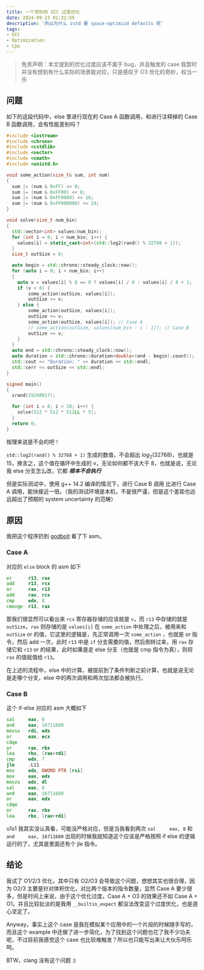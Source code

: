 ```yaml
---
title: 一个奇妙的 GCC 过度优化
date: 2024-09-23 01:32:59
description: '所以为什么 zstd 要 space-optimizd defaults 呢'
tags:
- GCC
- Optimization
- Cpp
---
```


> 免责声明：本文提到的优化过度应该不属于 bug，并且触发的 case 我暂时并没有想到有什么实际的场景能对应，只是感叹于 O3 优化的奇妙，权当一乐

## 问题
如下的这段代码中，else 里进行现在的 Case A 函数调用，和进行注释掉的 Case B 函数调用，会有性能差别吗？

```cpp
#include <iostream>
#include <chrono>
#include <cstdlib>
#include <vector>
#include <cmath>
#include <unistd.h>

void some_action(size_t& sum, int num)
{
  sum |= (num & 0xFF) << 0;
  sum |= (num & 0xFF00) << 8;
  sum |= (num & 0xFF0000) << 16;
  sum |= (num & 0xFF000000) << 24;
}

void solve(size_t num_bin)
{
  std::vector<int> values(num_bin);
  for (int i = 0; i < num_bin; i++) {
    values[i] = static_cast<int>(std::log2(rand() % 32768 + 1));
  }
  size_t outSize = 0;

  auto begin = std::chrono::steady_clock::now();
  for (auto i = 0; i < num_bin; i++)
  {
    auto v = values[i] % 8 == 0 ? values[i] / 8 : values[i] / 8 + 1;
    if (v < 8) {
        some_action(outSize, values[i]);
        outSize += v;
    } else {
        some_action(outSize, values[i]);
        outSize += v;
        some_action(outSize, values[i]); // Case A
        // some_action(outSize, values[num_bin - i - 1]); // Case B
        outSize += v;
    }
  }
  auto end = std::chrono::steady_clock::now();
  auto duration = std::chrono::duration<double>(end - begin).count();
  std::cout << "Duration: " << duration << std::endl;
  std::cerr << outSize << std::endl;
}

signed main()
{
  srand(19260817);

  for (int i = 0; i < 10; i++) {
    solve(512 * 512 * 512LL * 5);
  }
  return 0;
}
```
按理来说是不会的吧！

```std::log2(rand() % 32768 + 1)``` 生成的数值，不会超出 $log_2(32768)$，也就是 15，换言之，这个值在循环中生成的 v，无论如何都不该大于 8，也就是说，无论我 else 分支怎么改，它都 ***根本不会执行***

但是实际测试中，使用 g++ 14.2 编译的情况下，进行 Case B 调用 比进行 Case A 调用，能快接近一倍。（我的测试环境是本机，不是很严谨，但是这个差距也远远超出了预期的 system uncertainty 的范畴）

## 原因
我把这个程序扔到 [godbolt](https://godbolt.org/z/zeehrfvec) 看了下 asm。
### Case A
对应的 `else` block 的 asm 如下
```asm
or      r13, rax
add     r13, rcx
or      rax, r13
add     rax, rcx
cmp     edx, 8
cmovge  r13, rax
```
那我们很显然可以看出来 `rcx` 寄存器存储的应该就是 `v`，而 `r13` 中存储的就是 `outSize`，`rax` 则存储的是 `values[i]` 在 `some_action` 中处理之后，被用来和 `outSize` or 的值，它这里的逻辑是，先正常调用一次 `some_action` ，也就是 or 指令，然后 add 一次，此时 `r13` 中是 `if` 分支需要的值，然后倒转过来，用 `rax` 存储它和 `r13` or 的结果，此时如果是走 else 分支（也就是 cmp 指令为真），则将 `rax` 的值赋值给 `r13`。

在上述的流程中，else 中的计算，被提前到了条件判断之前计算，也就是说无论是走哪个分支，else 中的两次调用和两次加法都会被执行。

### Case B
这个 if-else 对应的 asm 大概如下
```asm
sal     eax, 8
and     eax, 16711680
movsx   rdi, edx
or      eax, ecx
cdqe
or      rax, rbx
lea     rbx, [rax+rdi]
cmp     edx, 7
jle     .L11
mov     edx, DWORD PTR [rsi]
mov     eax, edx
movzx   edx, dl
sal     eax, 8
and     eax, 16711680
or      eax, edx
cdqe
or      rax, rbx
lea     rbx, [rax+rdi]
```
u1s1 我其实没认真看，可能没严格对应，但是当我看到两次 `sal     eax, 8` 和 `and     eax, 16711680` 出现的时候我就知道这个应该是严格按照 if else 的逻辑运行的了，尤其是里面还有个 jle 指令。

## 结论

我试了 O1/2/3 优化，其中只有 O2/O3 会导致这个问题，想想其实也很合理，因为 O2/3 主要是针对体积优化，对比两个版本的指令数量，显然 Case A 要少很多，但是时间上来说，由于这个优化过度，Case A + O3 的效果还不如 Case A + O1。并且比较扯淡的是我用 `__builtin_expect` 都没法改变这个过度优化，也是道心坚定了。

Anyway，事实上这个 case 是我在模拟某个应用中的一个片段的时候随手写的，而且这个 example 中还做了进一步简化，为了找到这个问题也花了我不少功夫呢，不过目前我感觉这个 case 也比较难触发？所以也只能写出来让大伙乐呵乐呵。

BTW，clang 没有这个问题 :)